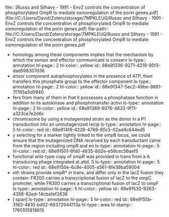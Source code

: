file:: [Russo and Silhavy - 1991 - EnvZ controls the concentration of phosphorylated OmpR to mediate osmoregulation of the porin genes.pdf](file://C:/Users/David/Zotero/storage/7MPKLEUQ/Russo and Silhavy - 1991 - EnvZ controls the concentration of phosphorylated OmpR to mediate osmoregulation of the porin genes.pdf)
file-path:: file://C:/Users/David/Zotero/storage/7MPKLEUQ/Russo and Silhavy - 1991 - EnvZ controls the concentration of phosphorylated OmpR to mediate osmoregulation of the porin genes.pdf

- homology among these components implies that the mechanism by which the sensor and effector communicate is conserv
  ls-type:: annotation
  hl-page:: 2
  hl-color:: yellow
  id:: 68e91336-9271-4219-95f3-dad598307d36
- ensor component autophosphorylates in the presence of ATP, then transfers this phosphate group to the effector component
  ls-type:: annotation
  hl-page:: 2
  hl-color:: yellow
  id:: 68e91347-5ec2-49be-9881-7f765a5d0940
- fers from many of them in that it possesses a phosphatase function in addition to its autokinase and phosphotransfer activi
  ls-type:: annotation
  hl-page:: 2
  hl-color:: yellow
  id:: 68e91389-8076-4633-9f11-a323ce7e2d6c
- chromosome by using a mutagenized strain as the donor in a P1 transduction into an unmutagenized recip
  ls-type:: annotation
  hl-page:: 5
  hl-color:: red
  id:: 68e914f8-4228-4789-80c5-02ad4c644ed5
- y selecting for a marker tightly linked to the ompB locus, we could ensure that the mutagenized DNA received by each transductant came from the region including ompR and en
  ls-type:: annotation
  hl-page:: 5
  hl-color:: red
  id:: 68e91501-6fd0-4635-802e-e59cec56aef5
- functional wild-type copy of ompR was provided in trans from a A transducing phage integrated at attd. S
  ls-type:: annotation
  hl-page:: 5
  hl-color:: red
  id:: 68e9150e-6c8e-4005-a561-8fe39ba59004
- oth strains provide ompR* in trans, and differ only in the lacZ fusion they contain: FR200 carries a transcriptional fusion of lacZ to the ompC promoter, while FR300 carries a transcriptional fusion of lacZ to ompF
  ls-type:: annotation
  hl-page:: 5
  hl-color:: yellow
  id:: 68e91530-9263-4358-82ed-14cba1ef2636
- [:span]
  ls-type:: annotation
  hl-page:: 5
  hl-color:: red
  id:: 68e9155b-3163-4610-bd02-68372944113a
  hl-type:: area
  hl-stamp:: 1760105818615